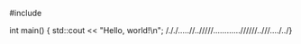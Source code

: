 #include <iostream>

int main() {
    std::cout << "Hello, world!\n";
/././.....//../////............//////..///..../../}
